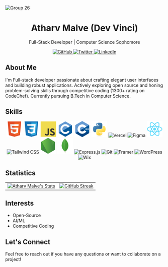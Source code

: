  ![Group 26](https://github.com/user-attachments/assets/79535cd1-7c93-42af-8f71-b4546e70ee3c)

<div align="center">

  # Atharv Malve (Dev Vinci)
  <p>Full-Stack Developer | Computer Science Sophomore</p>
  <p>
    <a href="https://github.com/atharvmalve" target="_blank">
      <img src="https://img.icons8.com/?size=100&id=3tC9EQumUAuq&format=png&color=FFFFFF" alt="GitHub"  width="40" height="40">
    </a>
    <a href="https://twitter.com/devvincii" target="_blank">
      <img src="https://img.icons8.com/?size=100&id=phOKFKYpe00C&format=png&color=FFFFFF" alt="Twitter" width="40" height="40">
    </a>
    <a href="https://www.linkedin.com/in/atharvmalve" target="_blank">
      <img src="https://img.icons8.com/?size=100&id=8808&format=png&color=FFFFFF" alt="LinkedIn" width="40" height="40">
    </a>
  </p>
</div>

## About Me
I'm Full-stack developer passionate about crafting elegant user interfaces and building robust applications. Actively exploring open source and honing problem-solving skills through competitive coding (1300+ rating on CodeChef). Currently pursuing B.Tech in Computer Science.

## Skills
<p align="center">
  <img src="https://raw.githubusercontent.com/devicons/devicon/master/icons/html5/html5-original.svg" alt="HTML5" width="50" height="50"/>
  <img src="https://raw.githubusercontent.com/devicons/devicon/master/icons/css3/css3-original.svg" alt="CSS3" width="50" height="50"/>
  <img src="https://raw.githubusercontent.com/devicons/devicon/master/icons/javascript/javascript-original.svg" alt="JavaScript" width="50" height="50"/>
  <img src="https://raw.githubusercontent.com/devicons/devicon/master/icons/c/c-original.svg" alt="C" width="50" height="50"/>
  <img src="https://raw.githubusercontent.com/devicons/devicon/master/icons/cplusplus/cplusplus-original.svg" alt="C++" width="50" height="50"/>
  <img src="https://raw.githubusercontent.com/devicons/devicon/master/icons/python/python-original.svg" alt="Python" width="50" height="50"/>
  <img src="https://www.iconsdb.com/icons/preview/white/triangle-xxl.png" alt="Vercel" width="50" height="50"/>
  <img src="https://www.vectorlogo.zone/logos/figma/figma-icon.svg" alt="Figma" width="50" height="50"/>
  <img src="https://raw.githubusercontent.com/devicons/devicon/master/icons/react/react-original.svg" alt="React" width="50" height="50"/>
  <img src="https://img.icons8.com/?size=100&id=x7XMNGh2vdqA&format=png&color=000000" alt="Tailwind CSS" width="50" height="50"/>
  <img src="https://raw.githubusercontent.com/devicons/devicon/master/icons/nodejs/nodejs-original.svg" alt="Node.js" width="50" height="50"/>
  <img src="https://raw.githubusercontent.com/devicons/devicon/master/icons/mongodb/mongodb-original.svg" alt="MongoDB" width="50" height="50"/>
  <img src="https://img.icons8.com/?size=100&id=kg46nzoJrmTR&format=png&color=FFFFFF" alt="Express.js" width="50" height="50"/>
  <img src="https://www.vectorlogo.zone/logos/git-scm/git-scm-icon.svg" alt="Git" width="50" height="50"/>
  <img src="https://www.vectorlogo.zone/logos/framer/framer-icon.svg" alt="Framer" width="50" height="50"/>
  <img src="https://www.vectorlogo.zone/logos/wordpress/wordpress-icon.svg" alt="WordPress" width="50" height="50"/>
  <img src="https://img.icons8.com/?size=100&id=cQfKnWABsKk9&format=png&color=FFFFFF" alt="Wix" width="50" height="50"/>
</p>

## Statistics
<table align="center">
 <tr>
  <td>
    <a href="https://github.com/atharvmalve">
      <img src="https://github-readme-stats.vercel.app/api?username=atharvmalve&show_icons=true&theme=dark" alt="Atharv Malve's Stats" />
    </a>
  </td>
  <td>
    <a href="https://github.com/atharvmalve">
      <img src="https://github-readme-streak-stats.herokuapp.com?user=atharvmalve&theme=dark" alt="GitHub Streak" />
    </a>
  </td>
<!--   <td>
    <a href="https://github.com/atharvmalve">
     <img src="https://github-readme-stats.vercel.app/api/top-langs/?username=atharvmalve&layout=compact&theme=dark" alt="Top Languages" />
    </a>
  </td> -->
 </tr>
</table>

## Interests
* Open-Source
* AI/ML
* Competitive Coding

## Let's Connect
Feel free to reach out if you have any questions or want to collaborate on a project!

